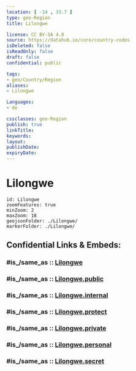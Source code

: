 ```yaml
---
location: [ -14 , 33.7 ] 
type: geo-Region
title: Lilongwe

license: CC BY-SA 4.0
source: https://datahub.io/core/country-codes
isDeleted: false
isReadOnly: false
draft: false
confidential: public

tags:
- geo/Country/Region
aliases:
- Lilongwe

Languages:
- de

cssclasses: geo-Region
publish: true
linkTitle: 
keywords: 
layout: 
publishDate: 
expiryDate: 
---
```


# Lilongwe

```leaflet
id: Lilongwe
zoomFeatures: true 
minZoom: 2 
maxZoom: 18
geojsonFolder: ./Lilongwe/
markerFolder: ./Lilongwe/
```


## Confidential Links & Embeds: 

### #is_/same_as :: [Lilongwe](/_Standards/Earth/Continent/Africa/Africa~East/Malawi/Districts~Malawi/Lilongwe.md) 

### #is_/same_as :: [Lilongwe.public](/_public/Earth/Continent/Africa/Africa~East/Malawi/Districts~Malawi/Lilongwe.public.md) 

### #is_/same_as :: [Lilongwe.internal](/_internal/Earth/Continent/Africa/Africa~East/Malawi/Districts~Malawi/Lilongwe.internal.md) 

### #is_/same_as :: [Lilongwe.protect](/_protect/Earth/Continent/Africa/Africa~East/Malawi/Districts~Malawi/Lilongwe.protect.md) 

### #is_/same_as :: [Lilongwe.private](/_private/Earth/Continent/Africa/Africa~East/Malawi/Districts~Malawi/Lilongwe.private.md) 

### #is_/same_as :: [Lilongwe.personal](/_personal/Earth/Continent/Africa/Africa~East/Malawi/Districts~Malawi/Lilongwe.personal.md) 

### #is_/same_as :: [Lilongwe.secret](/_secret/Earth/Continent/Africa/Africa~East/Malawi/Districts~Malawi/Lilongwe.secret.md)

